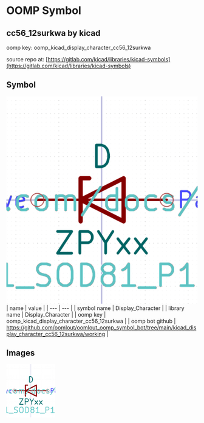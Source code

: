 # OOMP Symbol  
## cc56_12surkwa  by kicad  
  
oomp key: oomp_kicad_display_character_cc56_12surkwa  
  
source repo at: [https://gitlab.com/kicad/libraries/kicad-symbols](https://gitlab.com/kicad/libraries/kicad-symbols)  
## Symbol  
  
[![working.png](working_600.png)](working.png)  
| name | value | 
| --- | --- | 
| symbol name | Display_Character | 
| library name | Display_Character | 
| oomp key | oomp_kicad_display_character_cc56_12surkwa | 
| oomp bot github | https://github.com/oomlout/oomlout_oomp_symbol_bot/tree/main/kicad_display_character_cc56_12surkwa/working | 
## Images  
  
[![working.png](working_140.png)](working.png)  
